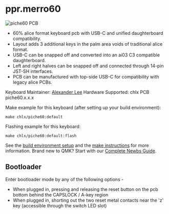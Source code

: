 # ppr.merro60

![piche60 PCB](https://imgur.com/a/piche60-8t4EzTC)

- 60% alice format keyboard pcb with USB-C and unified daughterboard compatibility.
- Layout adds 3 additional keys in the palm area voids of traditional alice format.
- USB-C can be snapped off and converted into an ai03 C3 compatible daughterboard.
- Left and right halves can be snapped off and connected through 14-pin JST-SH interfaces.
- PCB can be manufactured with top-side USB-C for compatibility with legacy alice PCBs. 

Keyboard Maintainer: [Alexander Lee](https://github.com/gaclee3b)
Hardware Supported: chlx PCB piche60.x.x.x

Make example for this keyboard (after setting up your build environment):

    make chlx/piche60:default

Flashing example for this keyboard:

    make chlx/piche60:default:flash

See the [build environment setup](https://docs.qmk.fm/#/getting_started_build_tools) and the [make instructions](https://docs.qmk.fm/#/getting_started_make_guide) for more information. Brand new to QMK? Start with our [Complete Newbs Guide](https://docs.qmk.fm/#/newbs).

## Bootloader

Enter bootloader mode by any of the following options -
- When plugged in, pressing and releasing the reset button on the pcb bottom behind the CAPSLOCK / A-key region
- When plugged in, shorting out the two reset metal contacts near the 'z' key (accessible through the switch LED slot)

